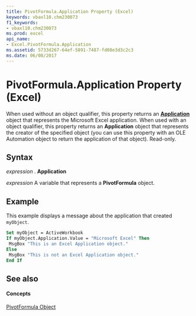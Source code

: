 ```yaml
---
title: PivotFormula.Application Property (Excel)
keywords: vbaxl10.chm230073
f1_keywords:
- vbaxl10.chm230073
ms.prod: excel
api_name:
- Excel.PivotFormula.Application
ms.assetid: 5733d267-64ef-5891-7487-fd08e3d3c2c3
ms.date: 06/08/2017
---
```



# PivotFormula.Application Property (Excel)

When used without an object qualifier, this property returns an  **[Application](Excel.Application(objec).md)** object that represents the Microsoft Excel application. When used with an object qualifier, this property returns an **Application** object that represents the creator of the specified object (you can use this property with an OLE Automation object to return the application of that object). Read-only.


## Syntax

 _expression_ . **Application**

 _expression_ A variable that represents a **PivotFormula** object.


## Example

This example displays a message about the application that created  `myObject`.


```vb
Set myObject = ActiveWorkbook 
If myObject.Application.Value = "Microsoft Excel" Then 
 MsgBox "This is an Excel Application object." 
Else 
 MsgBox "This is not an Excel Application object." 
End If
```


## See also


#### Concepts


[PivotFormula Object](Excel.PivotFormula.md)

